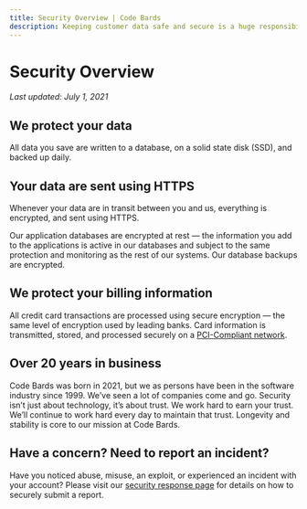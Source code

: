 ```yaml
---
title: Security Overview | Code Bards
description: Keeping customer data safe and secure is a huge responsibility and a top priority for us. Here’s how we make it happen.
---
```


# Security Overview

*Last updated: July 1, 2021*

## We protect your data

All data you save are written to a database, on a solid state disk (SSD), and backed up daily.

## Your data are sent using HTTPS

Whenever your data are in transit between you and us, everything is encrypted, and sent using HTTPS.

Our application databases are encrypted at rest — the information you add to the applications is active in our databases and subject to the same protection and monitoring as the rest of our systems. Our database backups are encrypted.

## We protect your billing information

All credit card transactions are processed using secure encryption — the same level of encryption used by leading banks. Card information is transmitted, stored, and processed securely on a <a href="https://en.wikipedia.org/wiki/Payment_Card_Industry_Data_Security_Standard">PCI-Compliant network</a>.

## Over 20 years in business

Code Bards was born in 2021, but we as persons have been in the software industry since 1999. We’ve seen a lot of companies come and go. Security isn’t just about technology, it’s about trust. We work hard to earn your trust. We’ll continue to work hard every day to maintain that trust. Longevity and stability is core to our mission at Code Bards.

## Have a concern? Need to report an incident?

Have you noticed abuse, misuse, an exploit, or experienced an incident with your account? Please visit our [security response page](response/index.md) for details on how to securely submit a report.